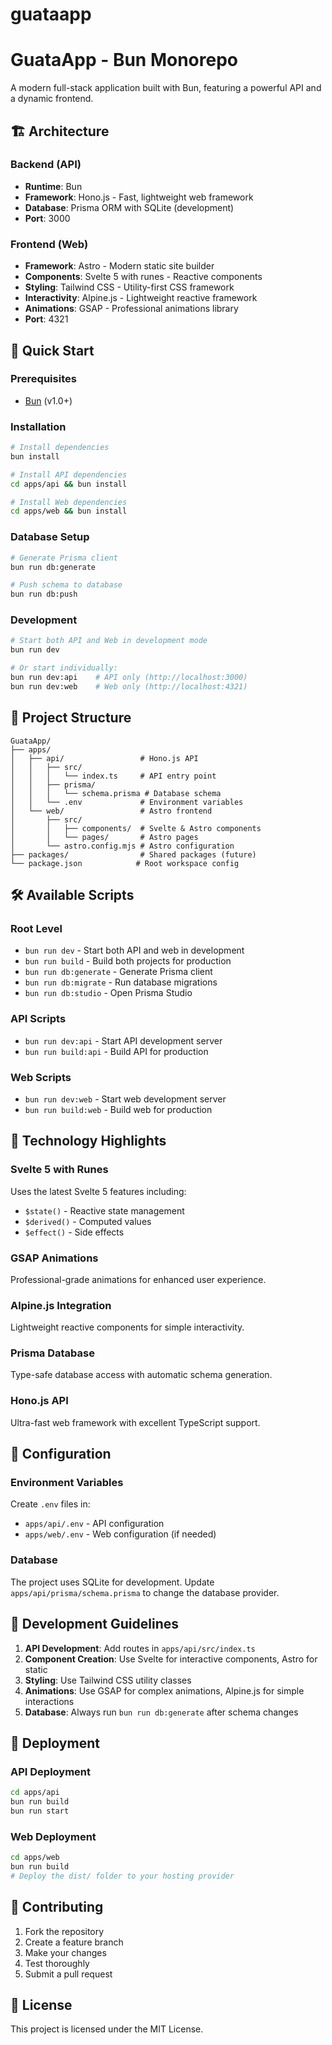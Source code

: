 # guataapp

# GuataApp - Bun Monorepo

A modern full-stack application built with Bun, featuring a powerful API and a dynamic frontend.

## 🏗️ Architecture

### Backend (API)

- **Runtime**: Bun
- **Framework**: Hono.js - Fast, lightweight web framework
- **Database**: Prisma ORM with SQLite (development)
- **Port**: 3000

### Frontend (Web)

- **Framework**: Astro - Modern static site builder
- **Components**: Svelte 5 with runes - Reactive components
- **Styling**: Tailwind CSS - Utility-first CSS framework
- **Interactivity**: Alpine.js - Lightweight reactive framework
- **Animations**: GSAP - Professional animations library
- **Port**: 4321

## 🚀 Quick Start

### Prerequisites

- [Bun](https://bun.sh/) (v1.0+)

### Installation

```bash
# Install dependencies
bun install

# Install API dependencies
cd apps/api && bun install

# Install Web dependencies
cd apps/web && bun install
```

### Database Setup

```bash
# Generate Prisma client
bun run db:generate

# Push schema to database
bun run db:push
```

### Development

```bash
# Start both API and Web in development mode
bun run dev

# Or start individually:
bun run dev:api    # API only (http://localhost:3000)
bun run dev:web    # Web only (http://localhost:4321)
```

## 📁 Project Structure

```
GuataApp/
├── apps/
│   ├── api/                 # Hono.js API
│   │   ├── src/
│   │   │   └── index.ts     # API entry point
│   │   ├── prisma/
│   │   │   └── schema.prisma # Database schema
│   │   └── .env             # Environment variables
│   └── web/                 # Astro frontend
│       ├── src/
│       │   ├── components/  # Svelte & Astro components
│       │   └── pages/       # Astro pages
│       └── astro.config.mjs # Astro configuration
├── packages/                # Shared packages (future)
└── package.json            # Root workspace config
```

## 🛠️ Available Scripts

### Root Level

- `bun run dev` - Start both API and web in development
- `bun run build` - Build both projects for production
- `bun run db:generate` - Generate Prisma client
- `bun run db:migrate` - Run database migrations
- `bun run db:studio` - Open Prisma Studio

### API Scripts

- `bun run dev:api` - Start API development server
- `bun run build:api` - Build API for production

### Web Scripts

- `bun run dev:web` - Start web development server
- `bun run build:web` - Build web for production

## 🎨 Technology Highlights

### Svelte 5 with Runes

Uses the latest Svelte 5 features including:

- `$state()` - Reactive state management
- `$derived()` - Computed values
- `$effect()` - Side effects

### GSAP Animations

Professional-grade animations for enhanced user experience.

### Alpine.js Integration

Lightweight reactive components for simple interactivity.

### Prisma Database

Type-safe database access with automatic schema generation.

### Hono.js API

Ultra-fast web framework with excellent TypeScript support.

## 🔧 Configuration

### Environment Variables

Create `.env` files in:

- `apps/api/.env` - API configuration
- `apps/web/.env` - Web configuration (if needed)

### Database

The project uses SQLite for development. Update `apps/api/prisma/schema.prisma` to change the database provider.

## 📝 Development Guidelines

1. **API Development**: Add routes in `apps/api/src/index.ts`
2. **Component Creation**: Use Svelte for interactive components, Astro for static
3. **Styling**: Use Tailwind CSS utility classes
4. **Animations**: Use GSAP for complex animations, Alpine.js for simple interactions
5. **Database**: Always run `bun run db:generate` after schema changes

## 🚀 Deployment

### API Deployment

```bash
cd apps/api
bun run build
bun run start
```

### Web Deployment

```bash
cd apps/web
bun run build
# Deploy the dist/ folder to your hosting provider
```

## 🤝 Contributing

1. Fork the repository
2. Create a feature branch
3. Make your changes
4. Test thoroughly
5. Submit a pull request

## 📄 License

This project is licensed under the MIT License.
